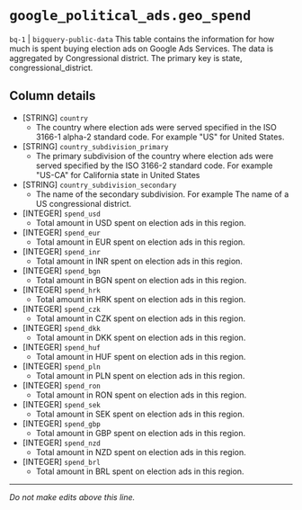 # `google_political_ads.geo_spend`
`bq-1` | `bigquery-public-data`
This table contains the information for how much is spent buying election ads on Google Ads Services. The data is aggregated by Congressional district. The primary key is state, congressional_district.

## Column details
* [STRING]    `country`
  - The country where election ads were served specified in the ISO 3166-1 alpha-2 standard code. For example "US" for United States.
* [STRING]    `country_subdivision_primary`
  - The primary subdivision of the country where election ads were served specified by the ISO 3166-2 standard code. For example "US-CA" for California state in United States
* [STRING]    `country_subdivision_secondary`
  - The name of the secondary subdivision. For example The name of a US congressional district.
* [INTEGER]   `spend_usd`
  - Total amount in USD spent on election ads in this region.
* [INTEGER]   `spend_eur`
  - Total amount in EUR spent on election ads in this region.
* [INTEGER]   `spend_inr`
  - Total amount in INR spent on election ads in this region.
* [INTEGER]   `spend_bgn`
  - Total amount in BGN spent on election ads in this region.
* [INTEGER]   `spend_hrk`
  - Total amount in HRK spent on election ads in this region.
* [INTEGER]   `spend_czk`
  - Total amount in CZK spent on election ads in this region.
* [INTEGER]   `spend_dkk`
  - Total amount in DKK spent on election ads in this region.
* [INTEGER]   `spend_huf`
  - Total amount in HUF spent on election ads in this region.
* [INTEGER]   `spend_pln`
  - Total amount in PLN spent on election ads in this region.
* [INTEGER]   `spend_ron`
  - Total amount in RON spent on election ads in this region.
* [INTEGER]   `spend_sek`
  - Total amount in SEK spent on election ads in this region.
* [INTEGER]   `spend_gbp`
  - Total amount in GBP spent on election ads in this region.
* [INTEGER]   `spend_nzd`
  - Total amount in NZD spent on election ads in this region.
* [INTEGER]   `spend_brl`
  - Total amount in BRL spent on election ads in this region.

-------------------------------------------------------------------------------
*Do not make edits above this line.*
